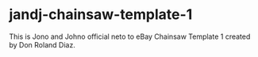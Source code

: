 # jandj-chainsaw-template-1
This is Jono and Johno official neto to eBay Chainsaw Template 1 created by Don Roland Diaz.
